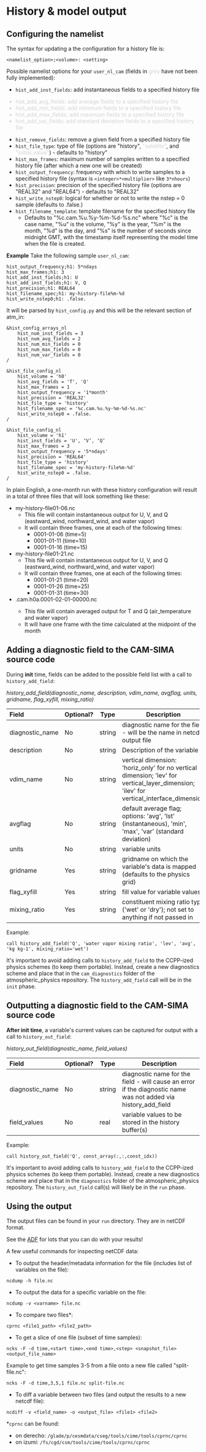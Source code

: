 # History & model output

## Configuring the namelist
The syntax for updating a the configuration for a history file is:
```
<namelist_option>;<volume>: <setting>
```

Possible namelist options for your `user_nl_cam` (fields in <span style="color:lightgrey">grey</span> have not been fully implemented):

- `hist_add_inst_fields`: add instantaneous fields to a specified history file

<ul style="color:lightgrey">
<li>hist_add_avg_fields: add average fields to a specified history file</li>
<li>hist_add_min_fields: add minimum fields to a specified history file</li>
<li>hist_add_max_fields: add maximum fields to a specified history file</li>
<li>hist_add_var_fields: add standard deviation fields to a specified history file</li>
</ul>

- `hist_remove_fields`: remove a given field from a specified history file
- `hist_file_type`: type of file (options are "history", <span style="color:lightgrey">"satellite"</span>, and <span style="color:lightgrey">"initial_value"</span>) - defaults to "history"
- `hist_max_frames`: maximum number of samples written to a specified history file (after which a new one will be created)
- `hist_output_frequency`: frequency with which to write samples to a specified history file (syntax is `<integer>*<multiplier>` like `3*nhours`)
- `hist_precision`: precision of the specified history file (options are "REAL32" and "REAL64") - defaults to "REAL32"
- `hist_write_nstep0`: logical for whether or not to write the nstep = 0 sample (defaults to .false.)
- `hist_filename_template`: template filename for the specified history file
    - Defaults to "%c.cam.%u.%y-%m-%d-%s.nc" where "%c" is the case name, "%u" is the volume, "%y" is the year, "%m" is the month, "%d" is the day, and "%s" is the number of seconds since midnight GMT, with the timestamp itself representing the model time when the file is created.

**Example**
Take the following sample `user_nl_cam`:
```
hist_output_frequency;h1: 5*ndays
hist_max_frames;h1: 3
hist_add_inst_fields;h1: U
hist_add_inst_fields;h1: V, Q
hist_precision;h1: REAL64
hist_filename_spec;h1: my-history-file%m-%d
hist_write_nstep0;h1: .false.
```

It will be parsed by `hist_config.py` and this will be the relevant section of atm_in:
```
&hist_config_arrays_nl
    hist_num_inst_fields = 3
    hist_num_avg_fields = 2
    hist_num_min_fields = 0
    hist_num_max_fields = 0
    hist_num_var_fields = 0
/

&hist_file_config_nl
    hist_volume = 'h0'
    hist_avg_fields = 'T', 'Q'
    hist_max_frames = 1
    hist_output_frequency = '1*month'
    hist_precision = 'REAL32'
    hist_file_type = 'history'
    hist_filename_spec = '%c.cam.%u.%y-%m-%d-%s.nc'
    hist_write_nstep0 = .false.
/

&hist_file_config_nl
    hist_volume = 'h1'
    hist_inst_fields = 'U', ‘V’, ‘Q’
    hist_max_frames = 3
    hist_output_frequency = '5*ndays'
    hist_precision = 'REAL64'
    hist_file_type = 'history'
    hist_filename_spec = 'my-history-file%m-%d'
    hist_write_nstep0 = .false.
/
```

In plain English, a one-month run with these history configuration will result in a total of three files that will look something like these:

- my-history-file01-06.nc
    - This file will contain instantaneous output for U, V, and Q (eastward_wind, northward_wind, and water vapor)
    - It will contain three frames, one at each of the following times:
        - 0001-01-06 (time=5)
        - 0001-01-11 (time=10)
        - 0001-01-16 (time=15)
- my-history-file01-21.nc
    - This file will contain instantaneous output for U, V, and Q (eastward_wind, northward_wind, and water vapor)
    - It will contain three frames, one at each of the following times:
        - 0001-01-21 (time=20)
        - 0001-01-26 (time=25)
        - 0001-01-31 (time=30)
- <case-name>.cam.h0a.0001-02-01-00000.nc
    - This file will contain averaged output for T and Q (air_temperature and water vapor)
    - It will have one frame with the time calculated at the midpoint of the month

## Adding a diagnostic field to the CAM-SIMA source code
During **init** time, fields can be added to the possible field list with a call to `history_add_field`:

*history_add_field(diagnostic_name, description, vdim_name, avgflag, units, gridname, flag_xyfill, mixing_ratio)*

| Field                | Optional? | Type      | Description                                    |
|:---------------------|-----------|-----------|------------------------------------------------|
| diagnostic_name      | No        | string    | diagnostic name for the field - will be the name in netcdf output file |
| description          | No        | string    | Description of the variable                    |
| vdim_name            | No        | string    | vertical dimension: 'horiz_only' for no vertical dimension; 'lev' for vertical_layer_dimension; 'ilev' for vertical_interface_dimension |
| avgflag              | No        | string    | default average flag; options: 'avg', 'lst' (instantaneous), 'min', 'max', 'var' (standard deviation) |
| units                | No        | string    | variable units                                 |
| gridname             | Yes       | string    | gridname on which the variable's data is mapped (defaults to the physics grid) |
| flag_xyfill          | Yes       | string    | fill value for variable values                 |
| mixing_ratio         | Yes       | string    | constituent mixing ratio type ('wet' or 'dry'); not set to anything if not passed in |

Example:
```
call history_add_field('Q', 'water vapor mixing ratio', 'lev', 'avg', 'kg kg-1', mixing_ratio='wet')
```

It's important to avoid adding calls to `history_add_field` to the CCPP-ized physics schemes (to keep them portable). Instead, create a new diagnostics scheme and place that in the `cam_diagnostics` folder of the atmospheric_physics repository. The `history_add_field` call will be in the `init` phase.

## Outputting a diagnostic field to the CAM-SIMA source code
**After init time**, a variable's current values can be captured for output with a call to `history_out_field`:

*history_out_field(diagnostic_name, field_values)*

| Field                | Optional? | Type       | Description                                   |
|:---------------------|-----------|------------|-----------------------------------------------|
| diagnostic_name      | No        | string     | diagnostic name for the field - will cause an error if the diagnostic name was not added via history_add_field |
| field_values         | No        | real       | variable values to be stored in the history buffer(s) |

Example:
```
call history_out_field('Q', const_array(:,:,const_idx))
```

It's important to avoid adding calls to `history_add_field` to the CCPP-ized physics schemes (to keep them portable). Instead, create a new diagnostics scheme and place that in the `diagnostics` folder of the atmospheric_physics repository. The `history_out_field` call(s) will likely be in the `run` phase.

## Using the output
The output files can be found in your `run` directory. They are in netCDF format. 

See the [ADF](https://github.com/NCAR/ADF) for lots that you can do with your results!

A few useful commands for inspecting netCDF data:

- To output the header/metadata information for the file (includes list of variables on the file):
```
ncdump -h file.nc
```

- To output the data for a specific variable on the file:
```
ncdump -v <varname> file.nc
```

- To compare two files*:

```
cprnc <file1_path> <file2_path>
```
- To get a slice of one file (subset of time samples):
```
ncks -F -d time,<start time>,<end time>,<step> <snapshot_file> <output_file_name>
```
Example to get time samples 3-5 from a file onto a new file called "split-file.nc":
```
ncks -F -d time,3,5,1 file.nc split-file.nc
```

- To diff a variable between two files (and output the results to a new netcdf file):
```
ncdiff -v <field_name> -o <output_file> <file1> <file2>
```

*`cprnc` can be found:

- on derecho: `/glade/p/cesmdata/cseg/tools/cime/tools/cprnc/cprnc`
- on izumi: `/fs/cgd/csm/tools/cime/tools/cprnc/cprnc`